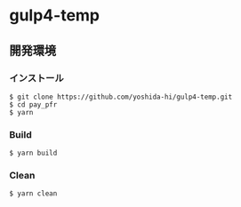 # gulp4-temp

## 開発環境

### インストール

```
$ git clone https://github.com/yoshida-hi/gulp4-temp.git
$ cd pay_pfr
$ yarn
```

### Build

```
$ yarn build
```

### Clean

```
$ yarn clean
```
